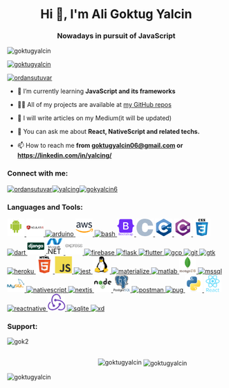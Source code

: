 
<h1 align="center">Hi 👋, I'm Ali Goktug Yalcin</h1>

<h3 align="center">Nowadays in pursuit of JavaScript</h3>

  

<p align="left">  <img src="https://komarev.com/ghpvc/?username=goktugyalcin&label=Profile%20views&color=0e75b6&style=flat"  alt="goktugyalcin"  />  </p>

  

<p align="left">  <a href="https://github.com/ryo-ma/github-profile-trophy"><img src="https://github-profile-trophy.vercel.app/?username=goktugyalcin"  alt="goktugyalcin"  /></a>  </p>

  

<p align="left">  <a href="https://twitter.com/ordansutuvar"  target="blank"><img src="https://img.shields.io/twitter/follow/ordansutuvar?logo=twitter&style=for-the-badge"  alt="ordansutuvar"  /></a>  </p>

  

-  🌱 I’m currently learning **JavaScript and its frameworks**

  

-  👨‍💻 All of my projects are available at [my GitHub repos](https://github.com/GoktugYalcin?tab=repositories)

  

-  📝 I will write articles on my Medium(it will be updated)

  

-  💬 You can ask me about **React, NativeScript and related techs.**

  

-  📫 How to reach me **from goktugyalcin06@gmail.com or https://linkedin.com/in/yalcing/**

  

<h3 align="left">Connect with me:</h3>

<p align="left">

<a href="https://twitter.com/ordansutuvar"  target="blank"><img align="center"  src="https://cdn.jsdelivr.net/npm/simple-icons@3.0.1/icons/twitter.svg"  alt="ordansutuvar"  height="30"  width="40"  /></a><a href="https://linkedin.com/in/yalcing"  target="blank"><img align="center"  src="https://cdn.jsdelivr.net/npm/simple-icons@3.0.1/icons/linkedin.svg"  alt="yalcing"  height="30"  width="40"  /></a><a href="https://instagram.com/gokyalcin6"  target="blank"><img align="center"  src="https://cdn.jsdelivr.net/npm/simple-icons@3.0.1/icons/instagram.svg"  alt="gokyalcin6"  height="30"  width="40"  /></a>

</p>

  

<h3 align="left">Languages and Tools:</h3>

<p align="left">  <a href="https://developer.android.com"  target="_blank">  <img src="https://raw.githubusercontent.com/devicons/devicon/master/icons/android/android-original-wordmark.svg"  alt="android"  width="40"  height="40"/>  </a>  <a href="https://angular.io"  target="_blank">  <img src="https://raw.githubusercontent.com/devicons/devicon/master/icons/angularjs/angularjs-original-wordmark.svg"  alt="angularjs"  width="40"  height="40"/>  </a>  <a href="https://www.arduino.cc/"  target="_blank">  <img src="https://cdn.worldvectorlogo.com/logos/arduino-1.svg"  alt="arduino"  width="40"  height="40"/>  </a>  <a href="https://aws.amazon.com"  target="_blank">  <img src="https://raw.githubusercontent.com/devicons/devicon/master/icons/amazonwebservices/amazonwebservices-original-wordmark.svg"  alt="aws"  width="40"  height="40"/>  </a>  <a href="https://www.gnu.org/software/bash/"  target="_blank">  <img src="https://www.vectorlogo.zone/logos/gnu_bash/gnu_bash-icon.svg"  alt="bash"  width="40"  height="40"/>  </a>  <a href="https://getbootstrap.com"  target="_blank">  <img src="https://raw.githubusercontent.com/devicons/devicon/master/icons/bootstrap/bootstrap-plain-wordmark.svg"  alt="bootstrap"  width="40"  height="40"/>  </a>  <a href="https://www.cprogramming.com/"  target="_blank">  <img src="https://raw.githubusercontent.com/devicons/devicon/master/icons/c/c-original.svg"  alt="c"  width="40"  height="40"/>  </a>  <a href="https://www.w3schools.com/cpp/"  target="_blank">  <img src="https://raw.githubusercontent.com/devicons/devicon/master/icons/cplusplus/cplusplus-original.svg"  alt="cplusplus"  width="40"  height="40"/>  </a>  <a href="https://www.w3schools.com/cs/"  target="_blank">  <img src="https://raw.githubusercontent.com/devicons/devicon/master/icons/csharp/csharp-original.svg"  alt="csharp"  width="40"  height="40"/>  </a>  <a href="https://www.w3schools.com/css/"  target="_blank">  <img src="https://raw.githubusercontent.com/devicons/devicon/master/icons/css3/css3-original-wordmark.svg"  alt="css3"  width="40"  height="40"/>  </a>  <a href="https://dart.dev"  target="_blank">  <img src="https://www.vectorlogo.zone/logos/dartlang/dartlang-icon.svg"  alt="dart"  width="40"  height="40"/>  </a>  <a href="https://www.djangoproject.com/"  target="_blank">  <img src="https://raw.githubusercontent.com/devicons/devicon/master/icons/django/django-original.svg"  alt="django"  width="40"  height="40"/>  </a>  <a href="https://dotnet.microsoft.com/"  target="_blank">  <img src="https://raw.githubusercontent.com/devicons/devicon/master/icons/dot-net/dot-net-original-wordmark.svg"  alt="dotnet"  width="40"  height="40"/>  </a>  <a href="https://expressjs.com"  target="_blank">  <img src="https://raw.githubusercontent.com/devicons/devicon/master/icons/express/express-original-wordmark.svg"  alt="express"  width="40"  height="40"/>  </a>  <a href="https://firebase.google.com/"  target="_blank">  <img src="https://www.vectorlogo.zone/logos/firebase/firebase-icon.svg"  alt="firebase"  width="40"  height="40"/>  </a>  <a href="https://flask.palletsprojects.com/"  target="_blank">  <img src="https://www.vectorlogo.zone/logos/pocoo_flask/pocoo_flask-icon.svg"  alt="flask"  width="40"  height="40"/>  </a>  <a href="https://flutter.dev"  target="_blank">  <img src="https://www.vectorlogo.zone/logos/flutterio/flutterio-icon.svg"  alt="flutter"  width="40"  height="40"/>  </a>  <a href="https://cloud.google.com"  target="_blank">  <img src="https://www.vectorlogo.zone/logos/google_cloud/google_cloud-icon.svg"  alt="gcp"  width="40"  height="40"/>  </a>  <a href="https://git-scm.com/"  target="_blank">  <img src="https://www.vectorlogo.zone/logos/git-scm/git-scm-icon.svg"  alt="git"  width="40"  height="40"/>  </a>  <a href="https://www.gtk.org/"  target="_blank">  <img src="https://upload.wikimedia.org/wikipedia/commons/7/71/GTK_logo.svg"  alt="gtk"  width="40"  height="40"/>  </a>  <a href="https://heroku.com"  target="_blank">  <img src="https://www.vectorlogo.zone/logos/heroku/heroku-icon.svg"  alt="heroku"  width="40"  height="40"/>  </a>  <a href="https://www.w3.org/html/"  target="_blank">  <img src="https://raw.githubusercontent.com/devicons/devicon/master/icons/html5/html5-original-wordmark.svg"  alt="html5"  width="40"  height="40"/>  </a>  <a href="https://developer.mozilla.org/en-US/docs/Web/JavaScript"  target="_blank">  <img src="https://raw.githubusercontent.com/devicons/devicon/master/icons/javascript/javascript-original.svg"  alt="javascript"  width="40"  height="40"/>  </a>  <a href="https://jestjs.io"  target="_blank">  <img src="https://www.vectorlogo.zone/logos/jestjsio/jestjsio-icon.svg"  alt="jest"  width="40"  height="40"/>  </a>  <a href="https://www.linux.org/"  target="_blank">  <img src="https://raw.githubusercontent.com/devicons/devicon/master/icons/linux/linux-original.svg"  alt="linux"  width="40"  height="40"/>  </a>  <a href="https://materializecss.com/"  target="_blank">  <img src="https://raw.githubusercontent.com/prplx/svg-logos/5585531d45d294869c4eaab4d7cf2e9c167710a9/svg/materialize.svg"  alt="materialize"  width="40"  height="40"/>  </a>  <a href="https://www.mathworks.com/"  target="_blank">  <img src="https://raw.githubusercontent.com/simple-icons/simple-icons/master/icons/mathworks.svg"  alt="matlab"  width="40"  height="40"/>  </a>  <a href="https://www.mongodb.com/"  target="_blank">  <img src="https://raw.githubusercontent.com/devicons/devicon/master/icons/mongodb/mongodb-original-wordmark.svg"  alt="mongodb"  width="40"  height="40"/>  </a>  <a href="https://www.microsoft.com/en-us/sql-server"  target="_blank">  <img src="https://cdn.worldvectorlogo.com/logos/microsoft-sql-server.svg"  alt="mssql"  width="40"  height="40"/>  </a>  <a href="https://www.mysql.com/"  target="_blank">  <img src="https://raw.githubusercontent.com/devicons/devicon/master/icons/mysql/mysql-original-wordmark.svg"  alt="mysql"  width="40"  height="40"/>  </a>  <a href="https://nativescript.org/"  target="_blank">  <img src="https://raw.githubusercontent.com/detain/svg-logos/780f25886640cef088af994181646db2f6b1a3f8/svg/nativescript.svg"  alt="nativescript"  width="40"  height="40"/>  </a>  <a href="https://nextjs.org/"  target="_blank">  <img src="https://cdn.worldvectorlogo.com/logos/nextjs-3.svg"  alt="nextjs"  width="40"  height="40"/>  </a>  <a href="https://nodejs.org"  target="_blank">  <img src="https://raw.githubusercontent.com/devicons/devicon/master/icons/nodejs/nodejs-original-wordmark.svg"  alt="nodejs"  width="40"  height="40"/>  </a>  <a href="https://www.postgresql.org"  target="_blank">  <img src="https://raw.githubusercontent.com/devicons/devicon/master/icons/postgresql/postgresql-original-wordmark.svg"  alt="postgresql"  width="40"  height="40"/>  </a>  <a href="https://postman.com"  target="_blank">  <img src="https://www.vectorlogo.zone/logos/getpostman/getpostman-icon.svg"  alt="postman"  width="40"  height="40"/>  </a>  <a href="https://pugjs.org"  target="_blank">  <img src="https://cdn.worldvectorlogo.com/logos/pug.svg"  alt="pug"  width="40"  height="40"/>  </a>  <a href="https://www.python.org"  target="_blank">  <img src="https://raw.githubusercontent.com/devicons/devicon/master/icons/python/python-original.svg"  alt="python"  width="40"  height="40"/>  </a>  <a href="https://reactjs.org/"  target="_blank">  <img src="https://raw.githubusercontent.com/devicons/devicon/master/icons/react/react-original-wordmark.svg"  alt="react"  width="40"  height="40"/>  </a>  <a href="https://reactnative.dev/"  target="_blank">  <img src="https://reactnative.dev/img/header_logo.svg"  alt="reactnative"  width="40"  height="40"/>  </a>  <a href="https://redux.js.org"  target="_blank">  <img src="https://raw.githubusercontent.com/devicons/devicon/master/icons/redux/redux-original.svg"  alt="redux"  width="40"  height="40"/>  </a>  <a href="https://www.sqlite.org/"  target="_blank">  <img src="https://www.vectorlogo.zone/logos/sqlite/sqlite-icon.svg"  alt="sqlite"  width="40"  height="40"/>  </a>  <a href="https://www.adobe.com/products/xd.html"  target="_blank">  <img src="https://cdn.worldvectorlogo.com/logos/adobe-xd.svg"  alt="xd"  width="40"  height="40"/>  </a>  </p>

  

<h3 align="left">Support:</h3>

<p><a href="https://www.buymeacoffee.com/gok2">  <img align="left"  src="https://cdn.buymeacoffee.com/buttons/v2/default-yellow.png"  height="50"  width="210"  alt="gok2"  /></a></p><br><br>

  

<p><img align="left"  src="https://github-readme-stats.vercel.app/api/top-langs?username=goktugyalcin&show_icons=true&locale=en&layout=compact"  alt="goktugyalcin"  /></p>

  

<p>&nbsp;<img align="center"  src="https://github-readme-stats.vercel.app/api?username=goktugyalcin&show_icons=true&locale=en"  alt="goktugyalcin"  /></p>

  

<p><img align="center"  src="https://github-readme-streak-stats.herokuapp.com/?user=goktugyalcin&"  alt="goktugyalcin"  /></p>
